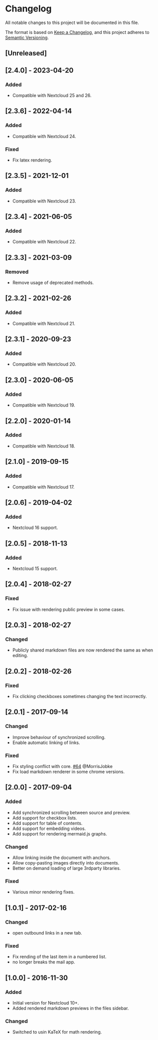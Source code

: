 # Changelog

All notable changes to this project will be documented in this file.

The format is based on [Keep a Changelog](https://keepachangelog.com/),
and this project adheres to [Semantic Versioning](https://semver.org/).

## [Unreleased]

## [2.4.0] - 2023-04-20
### Added
- Compatible with Nextcloud 25 and 26.

## [2.3.6] - 2022-04-14
### Added
- Compatible with Nextcloud 24.
### Fixed
- Fix latex rendering.

## [2.3.5] - 2021-12-01
### Added
- Compatible with Nextcloud 23.

## [2.3.4] - 2021-06-05
### Added
- Compatible with Nextcloud 22.

## [2.3.3] - 2021-03-09
### Removed
- Remove usage of deprecated methods.

## [2.3.2] - 2021-02-26
### Added
- Compatible with Nextcloud 21.

## [2.3.1] - 2020-09-23
### Added
- Compatible with Nextcloud 20.

## [2.3.0] - 2020-06-05
### Added
- Compatible with Nextcloud 19.

## [2.2.0] - 2020-01-14
### Added
- Compatible with Nextcloud 18.

## [2.1.0] - 2019-09-15
### Added
- Compatible with Nextcloud 17.

## [2.0.6] - 2019-04-02
### Added
- Nextcloud 16 support.

## [2.0.5] - 2018-11-13
### Added
- Nextcloud 15 support.

## [2.0.4] - 2018-02-27
### Fixed
- Fix issue with rendering public preview in some cases.

## [2.0.3] - 2018-02-27
### Changed
- Publicly shared markdown files are now rendered the same as when editing.

## [2.0.2] - 2018-02-26
### Fixed
- Fix clicking checkboxes sometimes changing the text incorrectly.

## [2.0.1] - 2017-09-14
### Changed
- Improve behaviour of synchronized scrolling.
- Enable automatic linking of links.
### Fixed
- Fix styling conflict with core.
  [#64](https://github.com/icewind1991/files_markdown/pull/64) @MorrisJobke
- Fix load markdown renderer in some chrome versions.

## [2.0.0] - 2017-09-04
### Added
- Add synchronized scrolling between source and preview.
- Add support for checkbox lists.
- Add support for table of contents.
- Add support for embedding videos.
- Add support for rendering mermaid.js graphs.
### Changed
- Allow linking inside the document with anchors.
- Allow copy-pasting images directly into documents.
- Better on demand loading of large 3rdparty libraries.
### Fixed
- Various minor rendering fixes.

## [1.0.1] - 2017-02-16
### Changed
- open outbound links in a new tab.
### Fixed
- Fix rending of the last item in a numbered list.
- no longer breaks the mail app.

## [1.0.0] - 2016-11-30
### Added
- Initial version for Nextcloud 10+.
- Added rendered markdown previews in the files sidebar.
### Changed
- Switched to usin KaTeX for math rendering.
